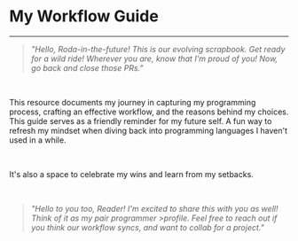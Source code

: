 # My Workflow Guide
<hr/>

>*"Hello, Roda-in-the-future! This is our evolving scrapbook. Get ready for a wild ride! Wherever you are, know that I'm proud of you! Now, go back and close those PRs."*
<br/>

This resource documents my journey in capturing my programming process, crafting an effective workflow, and the reasons behind my choices. This guide serves as a friendly reminder for my future self. A fun way to refresh my mindset when diving back into programming languages I haven't used in a while.

<br/>

It's also a space to celebrate my wins and learn from my setbacks. 

<br/>

> *"Hello to you too, Reader! I'm excited to share this with you as well! Think of it as my pair programmer >profile. Feel free to reach out if you think our workflow syncs, and want to collab for a project."*
